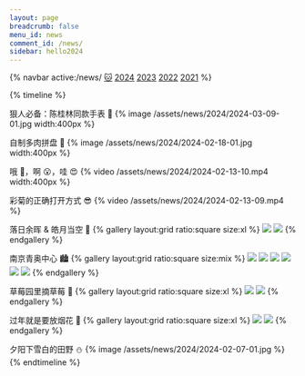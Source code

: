 ```yaml
---
layout: page
breadcrumb: false
menu_id: news
comment_id: /news/
sidebar: hello2024
---
```


{% navbar active:/news/ [🐱](/news/cat/) [2024](/news/) [2023](/news/2023/) [2022](/news/2022/) [2021](/news/2021/) %}

{% timeline %}
<!-- node 2024-03-09 -->
狠人必备：陈桂林同款手表 🐷
{% image /assets/news/2024/2024-03-09-01.jpg width:400px %}
<!-- node 2024-02-18 -->
自制多肉拼盘 🌱
{% image /assets/news/2024/2024-02-18-01.jpg width:400px %}
<!-- node 2024-02-13 -->
哦 🫨，啊 😮，哇 😍
{% video /assets/news/2024/2024-02-13-10.mp4 width:400px %}
<!-- node 2024-02-13 -->
彩菊的正确打开方式 😎
{% video /assets/news/2024/2024-02-13-09.mp4 %}
<!-- node 2024-02-13 -->
落日余晖 & 皓月当空 🌆
{% gallery layout:grid ratio:square size:xl %}
![](/assets/news/2024/2024-02-13-07.jpg)
![](/assets/news/2024/2024-02-13-08.jpg)
{% endgallery %}
<!-- node 2024-02-13 -->
南京青奥中心 🏙️
{% gallery layout:grid ratio:square size:mix %}
![](/assets/news/2024/2024-02-13-01.jpg)
![](/assets/news/2024/2024-02-13-02.jpg)
![](/assets/news/2024/2024-02-13-03.jpg)
![](/assets/news/2024/2024-02-13-04.jpg)
![](/assets/news/2024/2024-02-13-05.jpg)
![](/assets/news/2024/2024-02-13-06.jpg)
{% endgallery %}
<!-- node 2024-02-11 -->
草莓园里摘草莓 🍓
{% gallery layout:grid ratio:square size:xl %}
![](/assets/news/2024/2024-02-11-01.jpg)
![](/assets/news/2024/2024-02-11-02.jpg)
{% endgallery %}
<!-- node 2024-02-07 -->
过年就是要放烟花 🎇
{% gallery layout:grid ratio:square size:xl %}
![](/assets/news/2024/2024-02-07-02.jpg)
![](/assets/news/2024/2024-02-07-03.jpg)
{% endgallery %}
<!-- node 2024-02-07 -->
夕阳下雪白的田野 ⛄
{% image /assets/news/2024/2024-02-07-01.jpg %}
{% endtimeline %}

